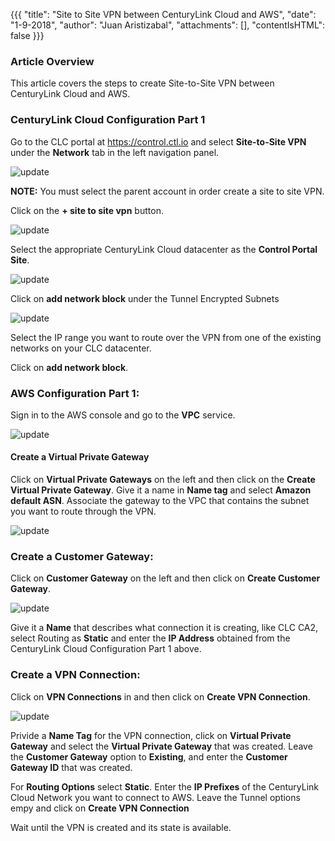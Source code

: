 {{{
  "title": "Site to Site VPN between CenturyLink Cloud and AWS",
  "date": "1-9-2018",
  "author": "Juan Aristizabal",
  "attachments": [],
  "contentIsHTML": false
}}}

### Article Overview
This article covers the steps to create Site-to-Site VPN between CenturyLink Cloud and AWS.

### CenturyLink Cloud Configuration Part 1
Go to the CLC portal at https://control.ctl.io and select **Site-to-Site VPN** under the **Network** tab in the left navigation panel.

![update](../../images/SH5.0/clctoawsvpn/1.png)

**NOTE:** You must select the parent account in order create a site to site VPN.

Click on the **+ site to site vpn** button.

![update](../../images/SH5.0/clctoawsvpn/1.png)

Select the appropriate CenturyLink Cloud datacenter as the **Control Portal Site**.

![update](../../images/SH5.0/clctoawsvpn/1.png)

Click on **add network block** under the Tunnel Encrypted Subnets

![update](../../images/SH5.0/clctoawsvpn/1.png)

Select the IP range you want to route over the VPN from one of the existing networks on your CLC datacenter.

Click on **add network block**.

### AWS Configuration Part 1:
Sign in to the AWS console and go to the **VPC** service.

![update](../../images/SH5.0/clctoawsvpn/1.png)

#### Create a Virtual Private Gateway
Click on **Virtual Private Gateways** on the left and then click on the **Create Virtual Private Gateway**. Give it a name in **Name tag** and select **Amazon default ASN**. Associate the gateway to the VPC that contains the subnet you want to route through the VPN.

![update](../../images/SH5.0/clctoawsvpn/1.png)

### Create a Customer Gateway:
Click on **Customer Gateway** on the left and then click on **Create Customer Gateway**.

![update](../../images/SH5.0/clctoawsvpn/1.png)

Give it a **Name** that describes what connection it is creating, like CLC CA2, select Routing as **Static** and enter the **IP Address** obtained from the CenturyLink Cloud Configuration Part 1 above.

### Create a VPN Connection:
Click on **VPN Connections** in and then click on **Create VPN Connection**.

![update](../../images/SH5.0/clctoawsvpn/1.png)

Privide a **Name Tag** for the VPN connection, click on **Virtual Private Gateway** and select the **Virtual Private Gateway** that was created. Leave the **Customer Gateway** option to **Existing**, and enter the **Customer Gateway ID** that was created.

For **Routing Options** select **Static**. Enter the **IP Prefixes** of the CenturyLink Cloud Network you want to connect to AWS. Leave the Tunnel options empy and click on **Create VPN Connection**

Wait until the VPN is created and its state is available.

